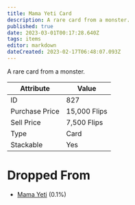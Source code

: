 ```yaml
---
title: Mama Yeti Card
description: A rare card from a monster.
published: true
date: 2023-03-01T00:17:28.640Z
tags: items
editor: markdown
dateCreated: 2023-02-17T06:48:07.093Z
---
```


A rare card from a monster.

|Attribute|Value|
|-|-|
|ID|827|
|Purchase Price|15,000 Flips|
|Sell Price|7,500 Flips|
|Type|Card|
|Stackable|Yes|


# Dropped From
 * [Mama Yeti](/monsters/mama-yeti) (0.1%)
